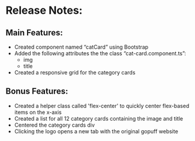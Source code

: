 # Release Notes:

## Main Features:

- Created component named “catCard” using Bootstrap
- Added the following attributes the the class “cat-card.component.ts”:
  - img
  - title
- Created a responsive grid for the category cards

## Bonus Features:

- Created a helper class called 'flex-center' to quickly center flex-based items on the x-axis
- Created a list for all 12 category cards containing the image and title
- Centered the category cards div
- Clicking the logo opens a new tab with the original gopuff website

